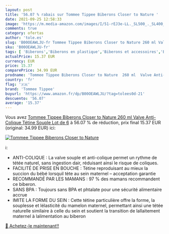 ```yaml
---
layout: post
title: '56.07 % rabais sur Tommee Tippee Biberons Closer to Nature '
date: 2021-09-25 12:58:33
image: 'https://m.media-amazon.com/images/I/51-rEJ3e-LL._SL500_._SL400_.jpg'
comments: true
category: ofertas
author: 'tole.es'
slug: 'B00OEAWLJU-fr Tommee Tippee Biberons Closer to Nature 260 ml Valve Anti-...'
sku: 'B00OEAWLJU-fr'
tags: [ 'Biberons','Biberons en plastique','Biberons et accessoires','Bébé et Puériculture','Repas de bébé','tommee tippee', ]
actualPrice: 15.37 EUR
currency: EUR
price: 15.37
comparePrice: 34.99 EUR
prodname: 'Tommee Tippee Biberons Closer to Nature  260 ml  Valve Anti-Colique  Tétine Souple  Lot de 6'
country: 'fr'
flag: '🇫🇷'
brand: 'Tommee Tippee'
buyurl: 'https://www.amazon.fr/dp/B00OEAWLJU/?tag=tolees0d-21'
descuento: '56.07'
average: '15.37'
---
```


Vous avez [Tommee Tippee Biberons Closer to Nature  260 ml  Valve Anti-Colique  Tétine Souple  Lot de 6](https://www.amazon.fr/dp/B00OEAWLJU/?tag=tolees0d-21)  à  56.07 % de réduction, prix final  15.37 EUR (original: 34.99 EUR) ici:

[![Tommee Tippee Biberons Closer to Nature ](https://m.media-amazon.com/images/I/51-rEJ3e-LL._SL500_._SL400_.jpg)](https://www.amazon.fr/dp/B00OEAWLJU/?tag=tolees0d-21)

ℹ️:

- ANTI-COLIQUE : La valve souple et anti-colique permet un rythme de tétée naturel, sans ingestion dair, réduisant ainsi le risque de coliques.
- FACILITÉ DE PRISE EN BOUCHE : Tétine reproduisant au mieux la succion du bébé lorsquil tète au sein maternel – acceptation garantie
- RECOMMANDÉ PAR LES MAMANS : 97 % des mamans recommandent ce biberon.
- SANS BPA : Toujours sans BPA et phtalate pour une sécurité alimentaire accrue
- IMITE LA FORME DU SEIN : Cette tétine particulière offre la forme, la souplesse et lélasticité du mamelon maternel, permettant ainsi une tétée naturelle similaire à celle du sein et soutient la transition de lallaitement maternel à lalimentation au biberon

[🛒 Achetez-le maintenant!!](https://www.amazon.fr/dp/B00OEAWLJU/?tag=tolees0d-21)
